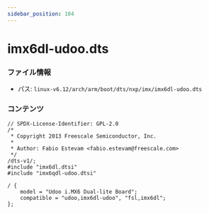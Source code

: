 ```yaml
---
sidebar_position: 104
---
```

# imx6dl-udoo.dts

### ファイル情報

- パス: `linux-v6.12/arch/arm/boot/dts/nxp/imx/imx6dl-udoo.dts`

### コンテンツ

```dts
// SPDX-License-Identifier: GPL-2.0
/*
 * Copyright 2013 Freescale Semiconductor, Inc.
 *
 * Author: Fabio Estevam <fabio.estevam@freescale.com>
 */
/dts-v1/;
#include "imx6dl.dtsi"
#include "imx6qdl-udoo.dtsi"

/ {
	model = "Udoo i.MX6 Dual-lite Board";
	compatible = "udoo,imx6dl-udoo", "fsl,imx6dl";
};

```
